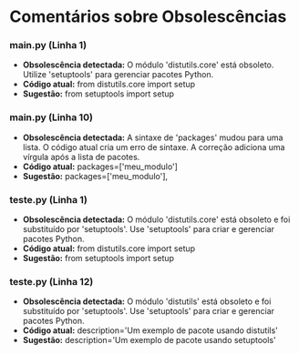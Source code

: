# Comentários sobre Obsolescências

### main.py (Linha 1)
- **Obsolescência detectada:** O módulo 'distutils.core' está obsoleto. Utilize 'setuptools' para gerenciar pacotes Python.
- **Código atual:** from distutils.core import setup
- **Sugestão:** from setuptools import setup


### main.py (Linha 10)
- **Obsolescência detectada:** A sintaxe de 'packages' mudou para uma lista. O código atual cria um erro de sintaxe. A correção adiciona uma vírgula após a lista de pacotes.
- **Código atual:** packages=['meu_modulo']
- **Sugestão:** packages=['meu_modulo'],


### teste.py (Linha 1)
- **Obsolescência detectada:** O módulo 'distutils.core' está obsoleto e foi substituído por 'setuptools'. Use 'setuptools' para criar e gerenciar pacotes Python.
- **Código atual:** from distutils.core import setup
- **Sugestão:** from setuptools import setup


### teste.py (Linha 12)
- **Obsolescência detectada:** O módulo 'distutils' está obsoleto e foi substituído por 'setuptools'. Use 'setuptools' para criar e gerenciar pacotes Python.
- **Código atual:** description='Um exemplo de pacote usando distutils'
- **Sugestão:** description='Um exemplo de pacote usando setuptools'

